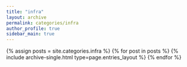 ```yaml
---
title: "infra"
layout: archive
permalink: categories/infra
author_profile: true
sidebar_main: true
---
```


{% assign posts = site.categories.infra %}
{% for post in posts %} {% include archive-single.html type=page.entries_layout %} {% endfor %}